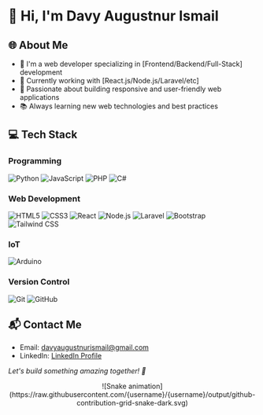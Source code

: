 # 👋 Hi, I'm Davy Augustnur Ismail

## 🌐 About Me
- 🔭 I'm a web developer specializing in [Frontend/Backend/Full-Stack] development
- 🚀 Currently working with [React.js/Node.js/Laravel/etc]
- 🎨 Passionate about building responsive and user-friendly web applications
- 📚 Always learning new web technologies and best practices

## 💻 Tech Stack

### Programming
![Python](https://img.shields.io/badge/Python-3776AB?style=for-the-badge&logo=python&logoColor=white)
![JavaScript](https://img.shields.io/badge/JavaScript-F7DF1E?style=for-the-badge&logo=javascript&logoColor=000000)
![PHP](https://img.shields.io/badge/PHP-777BB4?style=for-the-badge&logo=php&logoColor=white)
![C#](https://img.shields.io/badge/C%23-239120?style=for-the-badge&logo=microsoft&logoColor=white)

### Web Development
![HTML5](https://img.shields.io/badge/HTML5-E34F26?style=for-the-badge&logo=html5&logoColor=white)
![CSS3](https://img.shields.io/badge/CSS3-1572B6?style=for-the-badge&logo=css3&logoColor=white)
![React](https://img.shields.io/badge/React-20232A?style=for-the-badge&logo=react&logoColor=61DAFB)
![Node.js](https://img.shields.io/badge/Node.js-339933?style=for-the-badge&logo=node.js&logoColor=white)
![Laravel](https://img.shields.io/badge/Laravel-FF2D20?style=for-the-badge&logo=laravel&logoColor=white)
![Bootstrap](https://img.shields.io/badge/Bootstrap-563D7C?style=for-the-badge&logo=bootstrap&logoColor=white)
![Tailwind CSS](https://img.shields.io/badge/Tailwind_CSS-38B2AC?style=for-the-badge&logo=tailwind-css&logoColor=white)

### IoT
![Arduino](https://img.shields.io/badge/Arduino-00979D?style=for-the-badge&logo=arduino&logoColor=white)

### Version Control
![Git](https://img.shields.io/badge/Git-F05032?style=for-the-badge&logo=git&logoColor=white)
![GitHub](https://img.shields.io/badge/GitHub-181717?style=for-the-badge&logo=github&logoColor=white)

## 📬 Contact Me
- Email: davyaugustnurismail@gmail.com
- LinkedIn: [LinkedIn Profile](https://www.linkedin.com/in/davy-augustnur-ismail-0586912a7/)

*Let's build something amazing together! 🚀*

<div align="center">
![Snake animation](https://raw.githubusercontent.com/{username}/{username}/output/github-contribution-grid-snake-dark.svg)
</div>
